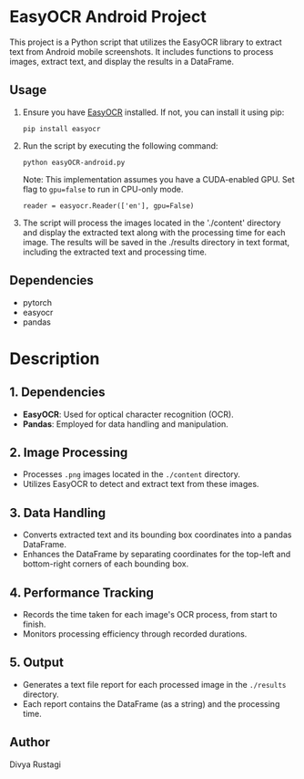 # EasyOCR Android Project

This project is a Python script that utilizes the EasyOCR library to extract text from Android mobile screenshots. It includes functions to process images, extract text, and display the results in a DataFrame.

## Usage

1. Ensure you have [EasyOCR](https://github.com/JaidedAI/EasyOCR) installed. If not, you can install it using pip:
   ```
   pip install easyocr
   ```

2. Run the script by executing the following command:
   ```
   python easyOCR-android.py
   ```
   
   Note: This implementation assumes you have a CUDA-enabled GPU. Set flag to `gpu=false` to run in CPU-only mode.
      ```
      reader = easyocr.Reader(['en'], gpu=False)
      ```

3. The script will process the images located in the './content' directory and display the extracted text along with the processing time for each image. The results will be saved in the ./results directory in text format, including the extracted text and processing time.

## Dependencies
- pytorch
- easyocr
- pandas

# Description

## 1. Dependencies
- **EasyOCR**: Used for optical character recognition (OCR).
- **Pandas**: Employed for data handling and manipulation.

## 2. Image Processing
- Processes `.png` images located in the `./content` directory.
- Utilizes EasyOCR to detect and extract text from these images.

## 3. Data Handling
- Converts extracted text and its bounding box coordinates into a pandas DataFrame.
- Enhances the DataFrame by separating coordinates for the top-left and bottom-right corners of each bounding box.

## 4. Performance Tracking
- Records the time taken for each image's OCR process, from start to finish.
- Monitors processing efficiency through recorded durations.

## 5. Output
- Generates a text file report for each processed image in the `./results` directory.
- Each report contains the DataFrame (as a string) and the processing time.

## Author
Divya Rustagi
